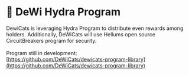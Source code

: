 # 🦀 DeWi Hydra Program

DewiCats is leveraging Hydra Program to distribute even rewards among holders. Additionally, DeWiCats will use Heliums open source CircuitBreakers program for security.\
\
Program still in development:\
[https://github.com/DeWiCats/dewicats-program-library](https://github.com/DeWiCats/dewicats-program-library)
